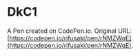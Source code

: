 # DkC1

A Pen created on CodePen.io. Original URL: [https://codepen.io/rifusaki/pen/rNMZWqE](https://codepen.io/rifusaki/pen/rNMZWqE).


